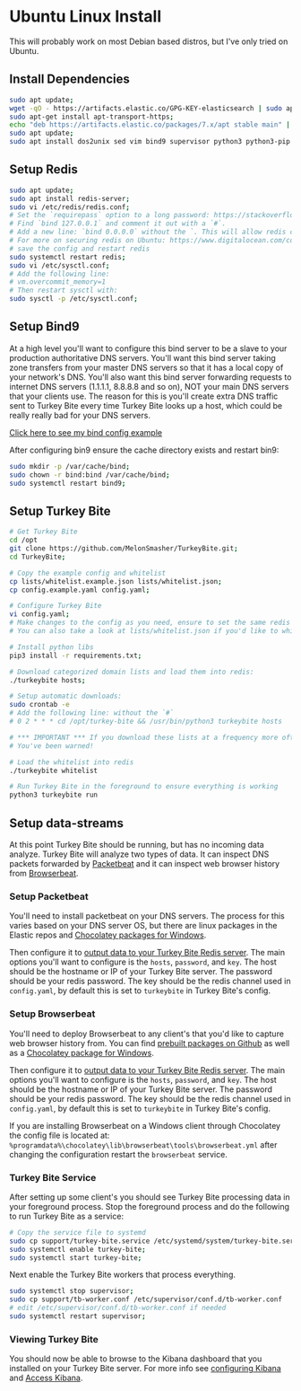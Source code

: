 # Ubuntu Linux Install

This will probably work on most Debian based distros, but I've only tried on Ubuntu.

## Install Dependencies

```bash
sudo apt update;
wget -qO - https://artifacts.elastic.co/GPG-KEY-elasticsearch | sudo apt-key add -
sudo apt-get install apt-transport-https;
echo "deb https://artifacts.elastic.co/packages/7.x/apt stable main" | sudo tee /etc/apt/sources.list.d/elastic-7.x.list
sudo apt update;
sudo apt install dos2unix sed vim bind9 supervisor python3 python3-pip redis-server redis-tools elasticsearch kibana;
```

## Setup Redis

```bash
sudo apt update;
sudo apt install redis-server;
sudo vi /etc/redis/redis.conf;
# Set the `requirepass` option to a long password: https://stackoverflow.com/questions/7537905/redis-set-a-password-for-redis#:~:text=Make%20sure%20you%20choose%20something,in%20the%20config%20file%20mention
# Find `bind 127.0.0.1` and comment it out with a `#`.
# Add a new line: `bind 0.0.0.0` without the `. This will allow redis connections on all interfaces.
# For more on securing redis on Ubuntu: https://www.digitalocean.com/community/tutorials/how-to-install-and-secure-redis-on-ubuntu-18-04
# save the config and restart redis
sudo systemctl restart redis;
sudo vi /etc/sysctl.conf;
# Add the following line:
# vm.overcommit_memory=1
# Then restart sysctl with:
sudo sysctl -p /etc/sysctl.conf;
```

## Setup Bind9

At a high level you'll want to configure this bind server to be a slave to your production authoritative DNS servers.
You'll want this bind server taking zone transfers from your master DNS servers so that it has a local copy of your network's DNS.
You'll also want this bind server forwarding requests to internet DNS servers (1.1.1.1, 8.8.8.8 and so on), NOT your main DNS servers that your clients use.
The reason for this is you'll create extra DNS traffic sent to Turkey Bite every time Turkey Bite looks up a host, which could be really really bad for your DNS servers.

[Click here to see my bind config example](bind9.md)

After configuring bin9 ensure the cache directory exists and restart bin9:

```bash
sudo mkdir -p /var/cache/bind;
sudo chown -r bind:bind /var/cache/bind;
sudo systemctl restart bind9;
```

## Setup Turkey Bite

```bash
# Get Turkey Bite
cd /opt
git clone https://github.com/MelonSmasher/TurkeyBite.git;
cd TurkeyBite;

# Copy the example config and whitelist
cp lists/whitelist.example.json lists/whitelist.json;
cp config.example.yaml config.yaml;

# Configure Turkey Bite
vi config.yaml;
# Make changes to the config as you need, ensure to set the same redis password as you did when setting up redis.
# You can also take a look at lists/whitelist.json if you'd like to whitelist domains from a specific context category.

# Install python libs
pip3 install -r requirements.txt;

# Download categorized domain lists and load them into redis:
./turkeybite hosts;

# Setup automatic downloads:
sudo crontab -e
# Add the following line: without the `#`
# 0 2 * * * cd /opt/turkey-bite && /usr/bin/python3 turkeybite hosts

# *** IMPORTANT *** If you download these lists at a frequency more often than 24 hours you will probably be banned by the list maintainers.
# You've been warned!

# Load the whitelist into redis
./turkeybite whitelist

# Run Turkey Bite in the foreground to ensure everything is working
python3 turkeybite run
```

## Setup data-streams

At this point Turkey Bite should be running, but has no incoming data analyze. Turkey Bite will analyze two types of data. It can inspect DNS packets forwarded by [Packetbeat](https://www.elastic.co/beats/packetbeat) and it can inspect web browser history from [Browserbeat](https://github.com/MelonSmasher/browserbeat).

### Setup Packetbeat

You'll need to install packetbeat on your DNS servers. The process for this varies based on your DNS server OS, but there are linux packages in the Elastic repos and [Chocolatey packages for Windows](https://chocolatey.org/packages/packetbeat).

Then configure it to [output data to your Turkey Bite Redis server](https://www.elastic.co/guide/en/beats/packetbeat/current/redis-output.html). The main options you'll want to configure is the `hosts`, `password`, and `key`. The host should be the hostname or IP of your Turkey Bite server. The password should be your redis password. The key should be the redis channel used in `config.yaml`, by default this is set to `turkeybite` in Turkey Bite's config.

### Setup Browserbeat

You'll need to deploy Browserbeat to any client's that you'd like to capture web browser history from. You can find [prebuilt packages on Github](https://github.com/MelonSmasher/browserbeat/releases) as well as a [Chocolatey package for Windows](https://chocolatey.org/packages/browserbeat).

Then configure it to [output data to your Turkey Bite Redis server](https://www.elastic.co/guide/en/beats/packetbeat/current/redis-output.html). The main options you'll want to configure is the `hosts`, `password`, and `key`. The host should be the hostname or IP of your Turkey Bite server. The password should be your redis password. The key should be the redis channel used in `config.yaml`, by default this is set to `turkeybite` in Turkey Bite's config.

If you are installing Browserbeat on a Windows client through Chocolatey the config file is located at: `%programdata%\chocolatey\lib\browserbeat\tools\browserbeat.yml` after changing the configuration restart the `browserbeat` service.

### Turkey Bite Service

After setting up some client's you should see Turkey Bite processing data in your foreground process. Stop the foreground process and do the following to run Turkey Bite as a service:

```bash
# Copy the service file to systemd
sudo cp support/turkey-bite.service /etc/systemd/system/turkey-bite.service;
sudo systemctl enable turkey-bite;
sudo systemctl start turkey-bite;
```

Next enable the Turkey Bite workers that process everything.

```bash
sudo systemctl stop supervisor;
sudo cp support/tb-worker.conf /etc/supervisor/conf.d/tb-worker.conf
# edit /etc/supervisor/conf.d/tb-worker.conf if needed
sudo systemctl restart supervisor;
```

### Viewing Turkey Bite

You should now be able to browse to the Kibana dashboard that you installed on your Turkey Bite server. For more info see [configuring Kibana](https://www.elastic.co/guide/en/kibana/current/settings.html) and [Access Kibana](https://www.elastic.co/guide/en/kibana/current/access.html).

